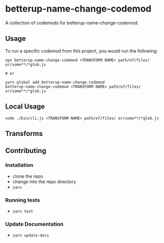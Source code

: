 # betterup-name-change-codemod


A collection of codemods for betterup-name-change-codemod.

## Usage

To run a specific codemod from this project, you would run the following:

```
npx betterup-name-change-codemod <TRANSFORM NAME> path/of/files/ or/some**/*glob.js

# or

yarn global add betterup-name-change-codemod
betterup-name-change-codemod <TRANSFORM NAME> path/of/files/ or/some**/*glob.js
```

## Local Usage
```
node ./bin/cli.js <TRANSFORM NAME> path/of/files/ or/some**/*glob.js
```

## Transforms

<!--TRANSFORMS_START-->
<!--TRANSFORMS_END-->

## Contributing

### Installation

* clone the repo
* change into the repo directory
* `yarn`

### Running tests

* `yarn test`

### Update Documentation

* `yarn update-docs`